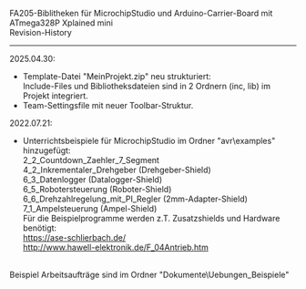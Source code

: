 FA205-Biblitheken für MicrochipStudio und Arduino-Carrier-Board mit ATmega328P Xplained mini<br>
Revision-History
**************************

2025.04.30:<br>
+ Template-Datei "MeinProjekt.zip" neu strukturiert:<br>
  Include-Files und Bibliotheksdateien sind in 2 Ordnern (inc, lib) im Projekt integriert.<br>
+ Team-Settingsfile mit neuer Toolbar-Struktur.<br>
 
2022.07.21:<br>
+ Unterrichtsbeispiele für MicrochipStudio im Ordner "avr\examples" hinzugefügt: <br>
 2_2_Countdown_Zaehler_7_Segment<br>
 4_2_Inkrementaler_Drehgeber  (Drehgeber-Shield)<br>
 6_3_Datenlogger   (Datalogger-Shield)<br>
 6_5_Robotersteuerung   (Roboter-Shield)<br>
 6_6_Drehzahlregelung_mit_PI_Regler  (2mm-Adapter-Shield)<br>
 7_1_Ampelsteuerung  (Ampel-Shield)<br>
Für die Beispielprogramme werden z.T. Zusatzshields und Hardware benötigt: <br>
https://ase-schlierbach.de/<br>
http://www.hawell-elektronik.de/F_04Antrieb.htm<br>
<br>
Beispiel Arbeitsaufträge sind im Ordner "Dokumente\Uebungen_Beispiele"<br>
